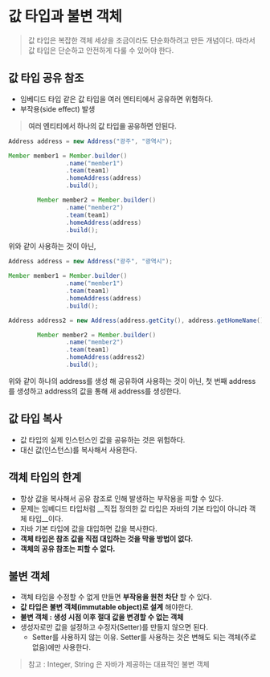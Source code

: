 # 값 타입과 불변 객체

> 값 타입은 복잡한 객체 세상을 조금이라도 단순화하려고 만든 개념이다. 따라서 값 타입은 단순하고 안전하게 다룰 수 있어야 한다.

## 값 타입 공유 참조
- 임베디드 타입 같은 값 타입을 여러 엔티티에서 공유하면 위험하다.
- 부작용(side effect) 발생

> __여러 엔티티에서 하나의 값 타입을 공유하면 안된다.__

```java
Address address = new Address("광주", "광역시");

Member member1 = Member.builder()
                .name("member1")
                .team(team1)
                .homeAddress(address)
                .build();

        Member member2 = Member.builder()
                .name("member2")
                .team(team1)
                .homeAddress(address)
                .build();
```

위와 같이 사용하는 것이 아닌,

```java
Address address = new Address("광주", "광역시");

Member member1 = Member.builder()
                .name("member1")
                .team(team1)
                .homeAddress(address)
                .build();

Address address2 = new Address(address.getCity(), address.getHomeName());

        Member member2 = Member.builder()
                .name("member2")
                .team(team1)
                .homeAddress(address2)
                .build();
```

위와 같이 하나의 address를 생성 해 공유하여 사용하는 것이 아닌, 첫 번째 address를 생성하고 address의 값을 통해 새 address를 생성한다.

## 값 타입 복사
- 값 타입의 실제 인스턴스인 값을 공유하는 것은 위험하다.
- 대신 값(인스턴스)를 복사해서 사용한다.

## 객체 타입의 한계
- 항상 값을 복사해서 공유 참조로 인해 발생하는 부작용을 피할 수 있다.
- 문제는 임베디드 타입처럼 __직접 정의한 값 타입은 자바의 기본 타입이 아니라 객체 타입__이다.
- 자바 기본 타입에 값을 대입하면 값을 복사한다.
- __객체 타입은 참조 값을 직접 대입하는 것을 막을 방법이 없다.__
- __객체의 공유 참조는 피할 수 없다.__

## 불변  객체
- 객체 타입을 수정할 수 없게 만들면 __부작용을 원천 차단__ 할 수 있다.
- __값 타입은 불변 객체(immutable object)로 설계__ 해야한다.
- __불변 객체 : 생성 시점 이후 절대 값을 변경할 수 없는 객체__ 
- 생성자로만 값을 설정하고 수정자(Setter)를 만들지 않으면 된다.
    - Setter를 사용하지 않는 이유. Setter를 사용하는 것은 변해도 되는 객체(주로 없음)에만 사용한다.

> 참고 : Integer, String 은 자바가 제공하는 대표적인 불변 객체